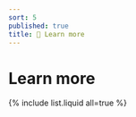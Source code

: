 ```yaml
---
sort: 5
published: true
title: 📑 Learn more
---
```

# Learn more

{% include list.liquid all=true %}
